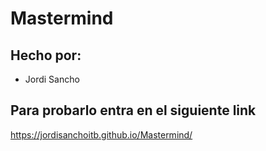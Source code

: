 # Mastermind

## Hecho por:
- Jordi Sancho

## Para probarlo entra en el siguiente link
https://jordisanchoitb.github.io/Mastermind/
